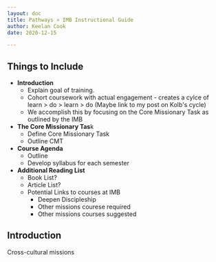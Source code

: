 ```yaml
---
layout: doc
title: Pathways » IMB Instructional Guide
author: Keelan Cook
date: 2020-12-15

---
```


## Things to Include
* **Introduction**
	* Explain goal of training.
	* Cohort coursework with actual engagement - creates a cylce of learn > do > learn > do (Maybe link to my post on Kolb's cycle)
	* We accomplish this by focusing on the Core Missionary Task as outlined by the IMB
* **The Core Missionary Tas**k
	* Define Core Missionary Task
	* Outline CMT
* **Course Agenda**
	* Outline 
	* Develop syllabus for each semester
* **Additional Reading List**
	* Book List?
	* Article List?
	* Potential Links to courses at IMB
		* Deepen Discipleship
		* Other missions courese required
		* Other missions courses suggested

## Introduction
Cross-cultural missions 
<!--stackedit_data:
eyJoaXN0b3J5IjpbOTQyNDQ2MjM3LDE0ODQ1MDU5NTcsLTg0Nj
cwODczLC0yMTM3NDI3NTUyLC0xNjU3OTEzMDEwLC0xMDQ4MTU2
MjQ5XX0=
-->